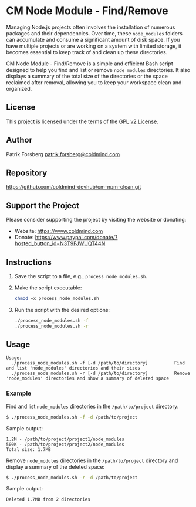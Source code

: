 # CM Node Module - Find/Remove

Managing Node.js projects often involves the installation of numerous packages and their dependencies. Over time, these `node_modules` folders can accumulate and consume a significant amount of disk space. If you have multiple projects or are working on a system with limited storage, it becomes essential to keep track of and clean up these directories.

CM Node Module - Find/Remove is a simple and efficient Bash script designed to help you find and list or remove `node_modules` directories. It also displays a summary of the total size of the directories or the space reclaimed after removal, allowing you to keep your workspace clean and organized.

## License

This project is licensed under the terms of the [GPL v2 License](https://www.gnu.org/licenses/old-licenses/gpl-2.0.en.html).

## Author

Patrik Forsberg <patrik.forsberg@coldmind.com>

## Repository

https://github.com/coldmind-devhub/cm-npm-clean.git

## Support the Project

Please consider supporting the project by visiting the website or donating:

- Website: https://www.coldmind.com
- Donate: https://www.paypal.com/donate/?hosted_button_id=N3T9FJWUQT44N

## Instructions

1. Save the script to a file, e.g., `process_node_modules.sh`.
2. Make the script executable:

   ```bash
   chmod +x process_node_modules.sh
   ```

3. Run the script with the desired options:

   ```bash
   ./process_node_modules.sh -f
   ./process_node_modules.sh -r
   ```

## Usage

```
Usage:
  ./process_node_modules.sh -f [-d /path/to/directory]          Find and list 'node_modules' directories and their sizes
  ./process_node_modules.sh -r [-d /path/to/directory]          Remove 'node_modules' directories and show a summary of deleted space
```

### Example

Find and list `node_modules` directories in the `/path/to/project` directory:

```bash
$ ./process_node_modules.sh -f -d /path/to/project
```

Sample output:

```text
1.2M - /path/to/project/project1/node_modules
500K - /path/to/project/project2/node_modules
Total size: 1.7MB
```

Remove `node_modules` directories in the `/path/to/project` directory and display a summary of the deleted space:

```bash
$ ./process_node_modules.sh -r -d /path/to/project
```

Sample output:

```text
Deleted 1.7MB from 2 directories
```
